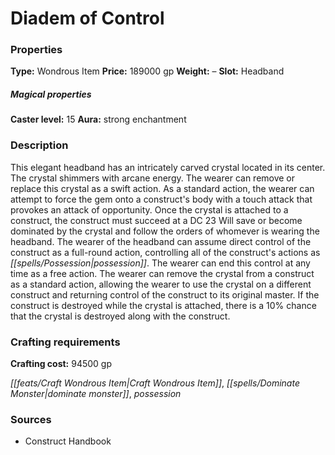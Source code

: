 ﻿---
Title: "Diadem of Control"
Type: "Wondrous Item"
Price: "189000 gp"
Weight: "–"
Slot: "Headband"
Caster level: "15"
Aura: "strong enchantment"
Description: |
  "This elegant headband has an intricately carved crystal located in its center. The crystal shimmers with arcane energy. The wearer can remove or replace this crystal as a swift action. As a standard action, the wearer can attempt to force the gem onto a construct's body with a touch attack that provokes an attack of opportunity. Once the crystal is attached to a construct, the construct must succeed at a DC 23 Will save or become dominated by the crystal and follow the orders of whomever is wearing the headband. The wearer of the headband can assume direct control of the construct as a full-round action, controlling all of the construct's actions as _possession_. The wearer can end this control at any time as a free action. The wearer can remove the crystal from a construct as a standard action, allowing the wearer to use the crystal on a different construct and returning control of the construct to its original master. If the construct is destroyed while the crystal is attached, there is a 10% chance that the crystal is destroyed along with the construct."
Crafting cost: "94500 gp"
Sources: "['Construct Handbook']"
---

# Diadem of Control

### Properties

**Type:** Wondrous Item **Price:** 189000 gp **Weight:** – **Slot:** Headband

##### Magical properties

**Caster level:** 15 **Aura:** strong enchantment

### Description

This elegant headband has an intricately carved crystal located in its center. The crystal shimmers with arcane energy. The wearer can remove or replace this crystal as a swift action. As a standard action, the wearer can attempt to force the gem onto a construct's body with a touch attack that provokes an attack of opportunity. Once the crystal is attached to a construct, the construct must succeed at a DC 23 Will save or become dominated by the crystal and follow the orders of whomever is wearing the headband. The wearer of the headband can assume direct control of the construct as a full-round action, controlling all of the construct's actions as _[[spells/Possession|possession]]_. The wearer can end this control at any time as a free action. The wearer can remove the crystal from a construct as a standard action, allowing the wearer to use the crystal on a different construct and returning control of the construct to its original master. If the construct is destroyed while the crystal is attached, there is a 10% chance that the crystal is destroyed along with the construct.

### Crafting requirements

**Crafting cost:** 94500 gp

_[[feats/Craft Wondrous Item|Craft Wondrous Item]]_, _[[spells/Dominate Monster|dominate monster]]_, _possession_

### Sources

* Construct Handbook
